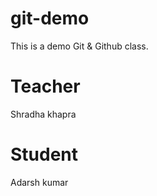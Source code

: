 # git-demo
This  is a demo Git &amp; Github class.

# Teacher
Shradha khapra

# Student
Adarsh kumar